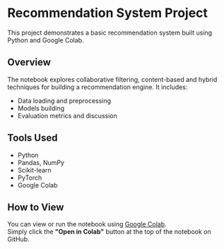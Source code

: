 # Recommendation System Project

This project demonstrates a basic recommendation system built using Python and Google Colab.

## Overview

The notebook explores collaborative filtering, content-based and hybrid techniques for building a recommendation engine. It includes:
- Data loading and preprocessing
- Models building
- Evaluation metrics and discussion

## Tools Used

- Python
- Pandas, NumPy
- Scikit-learn
- PyTorch
- Google Colab

## How to View

You can view or run the notebook using [Google Colab](https://colab.research.google.com/).  
Simply click the **"Open in Colab"** button at the top of the notebook on GitHub.

